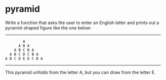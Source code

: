 # pyramid


Write a function that asks the user to enter an English letter and prints out a pyramid-shaped figure like the one below:
*****

            A
          A B A 
        A B C B A
      A B C D C B A 
    A B C D E D C B A 
 
*****

This pyramid unfolds from the letter A, but you can draw from the letter E.
